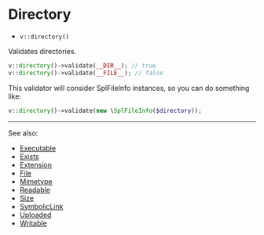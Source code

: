 # Directory

- `v::directory()`

Validates directories.

```php
v::directory()->validate(__DIR__); // true
v::directory()->validate(__FILE__); // false
```

This validator will consider SplFileInfo instances, so you can do something like:

```php
v::directory()->validate(new \SplFileInfo($directory));
```

***
See also:

  * [Executable](Executable.md)
  * [Exists](Exists.md)
  * [Extension](Extension.md)
  * [File](File.md)
  * [Mimetype](Mimetype.md)
  * [Readable](Readable.md)
  * [Size](Size.md)
  * [SymbolicLink](SymbolicLink.md)
  * [Uploaded](Uploaded.md)
  * [Writable](Writable.md)
